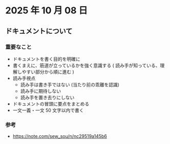 # 2025 年 10 月 08 日

## ドキュメントについて

### 重要なこと

- ドキュメントを書く目的を明確に
- 書くまえに、筋道が立っているかを強く意識する ( 読み手が知っている、理解しやすい部分から順に進む )
- 読み手視点
  - 読み手は書き手ではない (当たり前の乖離を認識)
  - 読み手に期待しない
  - 読み手を置き去りにしない
- ドキュメントの冒頭に要点をまとめる
- 一文一義・一文 50 文字以内で書く

### 参考

- https://note.com/sew_sou/n/nc29519a145b6
